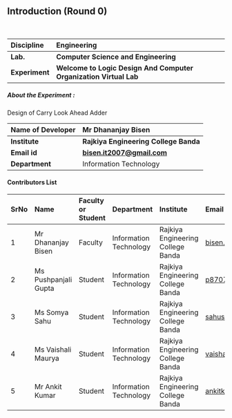 ## Introduction (Round 0)

<br>

<b>Discipline | <b>Engineering
:--|:--|
<b> Lab. | <b>Computer Science and Engineering
<b> Experiment|     <b> Welcome to Logic Design And Computer Organization Virtual Lab



<h5> About the Experiment : </h5>
Design of Carry Look Ahead Adder

<b>Name of Developer | <b> Mr Dhananjay Bisen
:--|:--|
<b> Institute | <b> Rajkiya Engineering College Banda
<b> Email id|     <b> bisen.it2007@gmail.com
<b> Department | Information Technology

#### Contributors List

SrNo | Name | Faculty or Student | Department| Institute | Email id
:--|:--|:--|:--|:--|:--|
1 |  Mr Dhananjay Bisen  | Faculty |Information Technology | Rajkiya Engineering College Banda |bisen.it2007@gmail.com 
2 |Ms Pushpanjali Gupta| Student | Information Technology | Rajkiya Engineering College Banda  |p8707583503@gmail.com
3 | Ms Somya Sahu | Student | Information Technology  | Rajkiya Engineering College Banda |sahusomya2000@gmail.com
4 | Ms Vaishali Maurya  | Student |   Information Technology| Rajkiya Engineering College Banda  |vaishalimaurya1200@gmail.com
5 | Mr Ankit Kumar  | Student | Information Technology | Rajkiya Engineering College Banda  |ankitkuntal18@gmail.com


<br>

